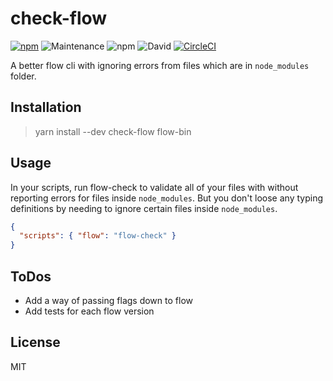 # check-flow

[![npm](https://img.shields.io/npm/v/flow-checker.svg)](https://www.npmjs.com/package/flow-checker) ![Maintenance](https://img.shields.io/maintenance/yes/2018.svg) ![npm](https://img.shields.io/npm/l/flow-checker.svg) ![David](https://img.shields.io/david/HenriBeck/flow-checker.svg) [![CircleCI](https://circleci.com/gh/HenriBeck/flow-checker.svg?style=svg)](https://circleci.com/gh/HenriBeck/flow-checker)

A better flow cli with ignoring errors from files which are in `node_modules` folder.

## Installation

> yarn install --dev check-flow flow-bin

## Usage

In your scripts, run flow-check to validate all of your files with without reporting errors for files inside `node_modules`.
But you don't loose any typing definitions by needing to ignore certain files inside `node_modules`.

```json
{
  "scripts": { "flow": "flow-check" }
}
```

## ToDos

- Add a way of passing flags down to flow
- Add tests for each flow version

## License

MIT
